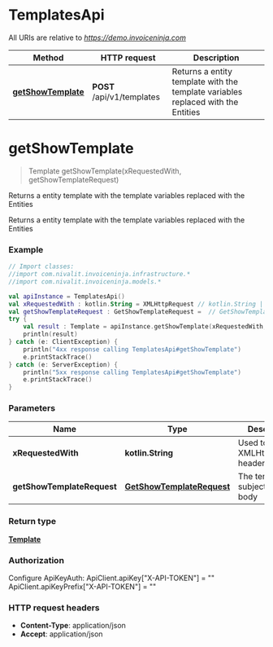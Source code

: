 # TemplatesApi

All URIs are relative to *https://demo.invoiceninja.com*

Method | HTTP request | Description
------------- | ------------- | -------------
[**getShowTemplate**](TemplatesApi.md#getShowTemplate) | **POST** /api/v1/templates | Returns a entity template with the template variables replaced with the Entities


<a name="getShowTemplate"></a>
# **getShowTemplate**
> Template getShowTemplate(xRequestedWith, getShowTemplateRequest)

Returns a entity template with the template variables replaced with the Entities

Returns a entity template with the template variables replaced with the Entities

### Example
```kotlin
// Import classes:
//import com.nivalit.invoiceninja.infrastructure.*
//import com.nivalit.invoiceninja.models.*

val apiInstance = TemplatesApi()
val xRequestedWith : kotlin.String = XMLHttpRequest // kotlin.String | Used to send the XMLHttpRequest header
val getShowTemplateRequest : GetShowTemplateRequest =  // GetShowTemplateRequest | The template subject and body
try {
    val result : Template = apiInstance.getShowTemplate(xRequestedWith, getShowTemplateRequest)
    println(result)
} catch (e: ClientException) {
    println("4xx response calling TemplatesApi#getShowTemplate")
    e.printStackTrace()
} catch (e: ServerException) {
    println("5xx response calling TemplatesApi#getShowTemplate")
    e.printStackTrace()
}
```

### Parameters

Name | Type | Description  | Notes
------------- | ------------- | ------------- | -------------
 **xRequestedWith** | **kotlin.String**| Used to send the XMLHttpRequest header |
 **getShowTemplateRequest** | [**GetShowTemplateRequest**](GetShowTemplateRequest.md)| The template subject and body |

### Return type

[**Template**](Template.md)

### Authorization


Configure ApiKeyAuth:
    ApiClient.apiKey["X-API-TOKEN"] = ""
    ApiClient.apiKeyPrefix["X-API-TOKEN"] = ""

### HTTP request headers

 - **Content-Type**: application/json
 - **Accept**: application/json

